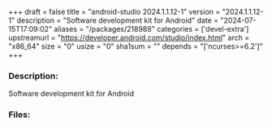 +++
draft = false
title = "android-studio 2024.1.1.12-1"
version = "2024.1.1.12-1"
description = "Software development kit for Android"
date = "2024-07-15T17:09:02"
aliases = "/packages/218988"
categories = ['devel-extra']
upstreamurl = "https://developer.android.com/studio/index.html"
arch = "x86_64"
size = "0"
usize = "0"
sha1sum = ""
depends = "['ncurses>=6.2']"
+++
### Description: 
Software development kit for Android

### Files: 
